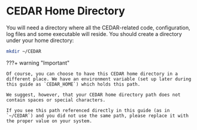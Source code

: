 # CEDAR Home Directory

You will need a directory where all the CEDAR-related code, configuration, log files and some executable will reside.
You should create a directory under your home directory:

```sh
mkdir ~/CEDAR 
```

???+ warning "Important"

    Of course, you can choose to have this CEDAR home directory in a different place. We have an environment variable (set up later during this guide as `CEDAR_HOME`) which holds this path.
    
    We suggest, however, that your CEDAR home directory path does not contain spaces or special characters.

    If you see this path referenced directly in this guide (as in `~/CEDAR`) and you did not use the same path, please replace it with the proper value on your system.  
